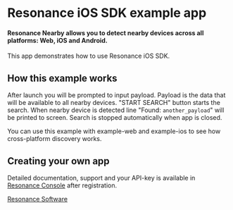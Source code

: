 # Resonance iOS SDK example app
#### Resonance Nearby allows you to detect nearby devices across all platforms: Web, iOS and Android.

This app demonstrates how to use Resonance iOS SDK.

## How this example works
After launch you will be prompted to input payload. Payload is the data that will be available to all
nearby devices. "START SEARCH" button starts the search. When nearby device is detected
line "Found: `another_payload`" will be printed to screen.
Search is stopped automatically when app is closed.

You can use this example with example-web and example-ios to see how cross-platform discovery works.

## Creating your own app
Detailed documentation, support and your API-key is available in [Resonance Console](https://console.getresonance.net) after registration.

[Resonance Software](http://www.getresonance.net/)